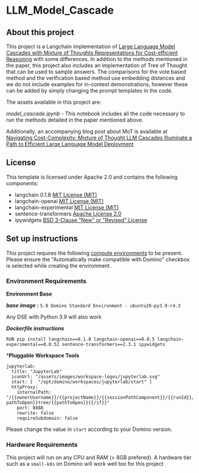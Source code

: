 # LLM_Model_Cascade

## About this project
This project is a Langchain implementation of [Large Language Model Cascades with Mixture of Thoughts Representations for Cost-efficient Reasoning](https://arxiv.org/pdf/2310.03094.pdf) with some differences. In addition to the methods mentioned in the paper, this project also includes an implementation of Tree of Thought that can be used to sample answers. The comparisons for the vote based method and the verification based method use embedding distances and we do not include examples for in-context demonstrations, however these can be added by simply changing the prompt templates in the code.

The assets available in this project are:

*model_cascade.ipynb* - This notebook includes all the code necessary to run the methods detailed in the paper mentioned above.

Additionally, an accompanying blog post about MoT is available at [Navigating Cost-Complexity: Mixture of Thought LLM Cascades Illuminate a Path to Efficient Large Language Model Deployment](https://towardsdatascience.com/navigating-cost-complexity-mixture-of-thought-llm-cascades-illuminate-a-path-to-efficient-large-23291d1eda41)

## License
This template is licensed under Apache 2.0 and contains the following components: 
* langchain 0.1.8 [MIT License (MIT)](https://github.com/langchain-ai/langchain/blob/34284c25d4de4352bede97724fc1ef0bf10460bb/LICENSE)
* langchain-openai [MIT License (MIT)](https://github.com/langchain-ai/langchain/blob/34284c25d4de4352bede97724fc1ef0bf10460bb/LICENSE)
* langchain-experimental [MIT License (MIT)](https://github.com/langchain-ai/langchain/blob/34284c25d4de4352bede97724fc1ef0bf10460bb/LICENSE)
* sentence-transformers [Apache License 2.0](https://github.com/UKPLab/sentence-transformers/blob/66e0ee30843dd411c64f37f65447bb38c7bf857a/LICENSE)
* ipywidgets [BSD 3-Clause "New" or "Revised" License](https://github.com/jupyter-widgets/ipywidgets/blob/b78de43e12ff26e4aa16e6e4c6844a7c82a8ee1c/LICENSE)

## Set up instructions

This project requires the following [compute environments](https://docs.dominodatalab.com/en/latest/user_guide/f51038/environments/) to be present. Please ensure the "Automatically make compatible with Domino" checkbox is selected while creating the environment.

### Environment Requirements

**Environment Base**

***base image :*** `5.9 Domino Standard Environment - ubuntu20-py3.9-r4.3`

Any DSE with Python 3.9 will also work

***Dockerfile instructions***
```
RUN pip install langchain==0.1.8 langchain-openai==0.0.5 langchain-experimental==0.0.52 sentence-transformers==2.3.1 ipywidgets
```
***Pluggable Workspace Tools** 
```
jupyterlab:
  title: "JupyterLab"
  iconUrl: "/assets/images/workspace-logos/jupyterlab.svg"
  start: [  "/opt/domino/workspaces/jupyterlab/start" ]
  httpProxy:
    internalPath: "/{{ownerUsername}}/{{projectName}}/{{sessionPathComponent}}/{{runId}}/{{#if pathToOpen}}tree/{{pathToOpen}}{{/if}}"
    port: 8888
    rewrite: false
    requireSubdomain: false
```
Please change the value in `start` according to your Domino version.

### Hardware Requirements

This project will run on any CPU and RAM (> 8GB prefered). A hardware tier such as a `small-k8s` on Domino will work well too for this project
